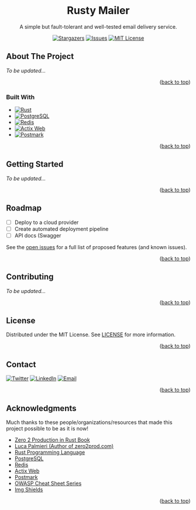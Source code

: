 <div id="top"></div>

<!-- PROJECT LOGO -->
<br />
<div align="center">
  <h1 align="center">Rusty Mailer</h1>

  <p align="center">
    A simple but fault-tolerant and well-tested email delivery service.
  </p>
  
  <div align="center">
  
  [![Stargazers][stars-shield]][stars-url]
  [![Issues][issues-shield]][issues-url]
  [![MIT License][license-shield]][license-url]

  </div>
</div>


<!-- TABLE OF CONTENTS -->
<!-- <details>
  <summary>Table of Contents</summary>
  <ol>
    <li>
      <a href="#about-the-project">About The Project</a>
      <ul>
        <li><a href="#built-with">Built With</a></li>
      </ul>
    </li>
    <li>
      <a href="#getting-started">Getting Started</a>
      <ul>
        <li><a href="#prerequisites">Prerequisites</a></li>
        <li><a href="#installation">Installation</a></li>
      </ul>
    </li>
    <li><a href="#usage">Usage</a></li>
    <li><a href="#roadmap">Roadmap</a></li>
    <li><a href="#contributing">Contributing</a></li>
    <li><a href="#license">License</a></li>
    <li><a href="#contact">Contact</a></li>
    <li><a href="#acknowledgments">Acknowledgments</a></li>
  </ol>
</details> -->



<!-- ABOUT THE PROJECT -->
## About The Project
_To be updated..._

<p align="right">(<a href="#top">back to top</a>)</p>


### Built With

* [![Rust][rust-shield]][rust-url]
* [![PostgreSQL][postgre-shield]][postgre-url]
* [![Redis][redis-shield]][redis-url]
* [![Actix Web][actix-web-shield]][actix-web-url]
* [![Postmark][postmark-shield]][postmark-url]

<p align="right">(<a href="#top">back to top</a>)</p>



<!-- GETTING STARTED -->
## Getting Started
_To be updated..._

<p align="right">(<a href="#top">back to top</a>)</p>

<!-- ROADMAP -->
## Roadmap

- [ ] Deploy to a cloud provider
- [ ] Create automated deployment pipeline
- [ ] API docs (Swagger

See the [open issues][issues-url] for a full list of proposed features (and known issues).

<p align="right">(<a href="#top">back to top</a>)</p>



<!-- CONTRIBUTING -->
## Contributing
_To be updated..._

<p align="right">(<a href="#top">back to top</a>)</p>



<!-- LICENSE -->
## License

Distributed under the MIT License. See [LICENSE][license-url] for more information.

<p align="right">(<a href="#top">back to top</a>)</p>



<!-- CONTACT -->
## Contact

[![Twitter][twitter-shield]][twitter-url] 
[![LinkedIn][linkedin-shield]][linkedin-url] 
[![Email][gmail-shield]][mail-url]

<p align="right">(<a href="#top">back to top</a>)</p>



<!-- ACKNOWLEDGMENTS -->
## Acknowledgments

Much thanks to these people/organizations/resources that made this project possible to be as it is now!

* [Zero 2 Production in Rust Book](https://zero2prod.com)
* [Luca Palmieri (Author of zero2prod.com)](https://lpalmieri.com)
* [Rust Programming Language][rust-url]
* [PostgreSQL][postgre-url]
* [Redis][redis-url]
* [Actix Web][actix-web-url]
* [Postmark][postmark-url]
* [OWASP Cheat Sheet Series](https://cheatsheetseries.owasp.org/)
* [Img Shields](https://shields.io)

<p align="right">(<a href="#top">back to top</a>)</p>



<!-- MARKDOWN LINKS & IMAGES -->
<!-- https://www.markdownguide.org/basic-syntax/#reference-style-links -->
[repo-url]: (https://github.com/danilhendrasr/rusty-mailer)
[stars-shield]: https://img.shields.io/github/stars/danilhendrasr/rusty-mailer.svg?style=for-the-badge
[stars-url]: https://github.com/danilhendrasr/rusty-mailer/stargazers
[issues-shield]: https://img.shields.io/github/issues/danilhendrasr/rusty-mailer.svg?style=for-the-badge
[issues-url]: https://github.com/danilhendrasr/rusty-mailer/issues
[license-shield]: https://img.shields.io/github/license/danilhendrasr/rusty-mailer.svg?style=for-the-badge
[license-url]: https://github.com/danilhendrasr/rusty-mailer/blob/main/LICENSE

[twitter-shield]: https://img.shields.io/badge/Twitter-1DA1F2.svg?style=for-the-badge&logo=twitter&logoColor=white
[twitter-url]: https://twitter.com/danilhendrasr
[linkedin-shield]: https://img.shields.io/badge/LinkedIn-0A66C2.svg?style=for-the-badge&logo=linkedin&logoColor=white
[linkedin-url]: https://linkedin.com/in/danilhendrasr
[gmail-shield]: https://img.shields.io/badge/Email-EA4335.svg?style=for-the-badge&logo=gmail&logoColor=white
[mail-url]: mailto:danilhendrasr@gmail.com

[rust-shield]: https://img.shields.io/badge/rust-000?style=for-the-badge&logo=rust&logoColor=white
[rust-url]: https://rust-lang.org/
[postgre-shield]: https://img.shields.io/badge/PostgreSQL-4169e1?style=for-the-badge&logo=postgresql&logoColor=white
[postgre-url]: https://postgresql.org/
[redis-shield]: https://img.shields.io/badge/Redis-dc382d?style=for-the-badge&logo=redis&logoColor=white
[redis-url]: https://redis.io/
[actix-web-shield]: https://img.shields.io/badge/actix%20web-111?style=for-the-badge
[actix-web-url]: https://actix.rs/
[postmark-shield]: https://img.shields.io/badge/postmark-ffde00?style=for-the-badge
[postmark-url]: https://postmarkapp.com/
